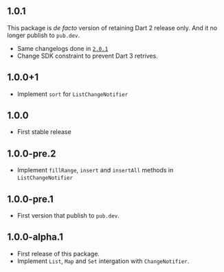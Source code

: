 ## 1.0.1

This package is *de facto* version of retaining Dart 2 release only. And it no longer publish to `pub.dev`.

* Same changelogs done in [`2.0.1`](https://github.com/rk0cc/collection_change_notifier/releases/tag/2.0.1)
* Change SDK constraint to prevent Dart 3 retrives.

## 1.0.0+1

* Implement `sort` for `ListChangeNotifier`

## 1.0.0

* First stable release

## 1.0.0-pre.2

* Implement `fillRange`, `insert` and `insertAll` methods in `ListChangeNotifier`

## 1.0.0-pre.1

* First version that publish to `pub.dev`.

## 1.0.0-alpha.1

* First release of this package.
* Implement `List`, `Map` and `Set` intergation with `ChangeNotifier`.
